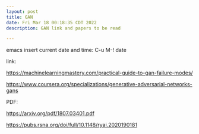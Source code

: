 ```yaml
---
layout: post
title: GAN
date: Fri Mar 18 00:18:35 CDT 2022
description: GAN link and papers to be read

---
```


emacs insert current date and time: C-u M-! date


link:

https://machinelearningmastery.com/practical-guide-to-gan-failure-modes/
 
https://www.coursera.org/specializations/generative-adversarial-networks-gans

PDF:

https://arxiv.org/pdf/1807.03401.pdf

https://pubs.rsna.org/doi/full/10.1148/ryai.2020190181


